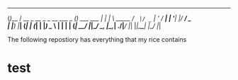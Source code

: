  _ _____                                    _          
(_)___ /        __ _  __ _ _ __  ___   _ __(_) ___ ___ 
| | |_ \ _____ / _` |/ _` | '_ \/ __| | '__| |/ __/ _ \
| |___) |_____| (_| | (_| | |_) \__ \ | |  | | (_|  __/
|_|____/       \__, |\__,_| .__/|___/ |_|  |_|\___\___|
               |___/      |_|                          




The following repostiory has everything that my rice contains 
<h1> test </h1>
